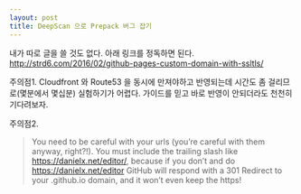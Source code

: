 ```yaml
---
layout: post
title: DeepScan 으로 Prepack 버그 잡기
---
```


내가 따로 글을 쓸 것도 없다. 아래 링크를 정독하면 된다.
<http://strd6.com/2016/02/github-pages-custom-domain-with-ssltls/>

주의점1. Cloudfront 와 Route53 을 동시에 만져야하고 반영되는데 시간도 좀 걸리므로(몇분에서 몇십분) 실험하기가 어렵다. 가이드를 믿고 바로 반영이 안되더라도 천천히 기다려보자.

주의점2.

>You need to be careful with your urls (you’re careful with them anyway, right?!). You must include the trailing slash like https://danielx.net/editor/, because if you don’t and do https://danielx.net/editor GitHub will respond with a 301 Redirect to your .github.io domain, and it won’t even keep the https!
